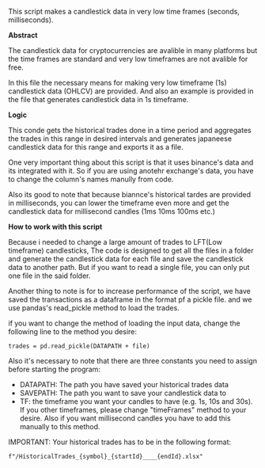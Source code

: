 This script makes a candlestick data in very low time frames (seconds, milliseconds).


**Abstract**

The candlestick data for cryptocurrencies are avalible in many platforms but the time frames are standard and very low timeframes are not avalible for free.

In this file the necessary means for making very low timeframe (1s) candlestick data (OHLCV) are provided. And also an example is provided in the file that generates candlestick data in 1s timeframe.



**Logic**

This conde gets the historical trades done in a time period and aggregates the trades in this range in desired intervals and generates japaneese candlestick data for this range and exports it as  a file.

One very important thing about this script is that it uses binance's data and its integrated with it. So if you are using anotehr exchange's data, you have to change the column's names manully from code.

Also its good to note that because biannce's historical tardes are provided in milliseconds, you can lower the timeframe even more and get the candlestick data for millisecond candles (1ms 10ms 100ms etc.)


**How to work with this script**

Because i needed to change a large amount of trades to LFT(Low timeframe) candlesticks, The code is designed to get all the files in a folder and generate the candlestick data for each file and save the candlestick data to another path. But if you want to read a single file, you can only put one file in the said folder.

Another thing to note is for to increase performance of the script, we have saved the transactions as a dataframe in the format pf a pickle file. and we use pandas's read_pickle method to load the trades.

 if you want to change the method of loading the input data, change the following line to the method you desire:
 

    trades = pd.read_pickle(DATAPATH + file)

 Also it's necessary to note that there are three constants you need to assign before starting the program:
  

 - DATAPATH: The path you have saved your historical trades data
 - SAVEPATH: The path you want to save your candlestick data to
 - TF: the timeframe you want your candles to have (e.g. 1s, 10s and 30s). If you other timeframes, please change "timeFrames" method to your desire. Also if you want millisecond candles you have to add this manually to this method.

IMPORTANT: Your historical trades has to be in the following format:

    f"/HistoricalTrades_{symbol}_{startId}____{endId}.xlsx"


